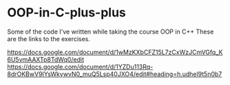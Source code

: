 # OOP-in-C-plus-plus
Some of the code I've written while taking the course OOP in C++
These are the links to the exercises.

https://docs.google.com/document/d/1wMzKXbCFZ15L7zCxWzJCmVGfq_K6U5vmAAXTp8TdWq0/edit
https://docs.google.com/document/d/1YZDu113Rq-8drOKBwV9IYsWkywvN0_muQ5Lsp40JXO4/edit#heading=h.udhel9t5n0b7
